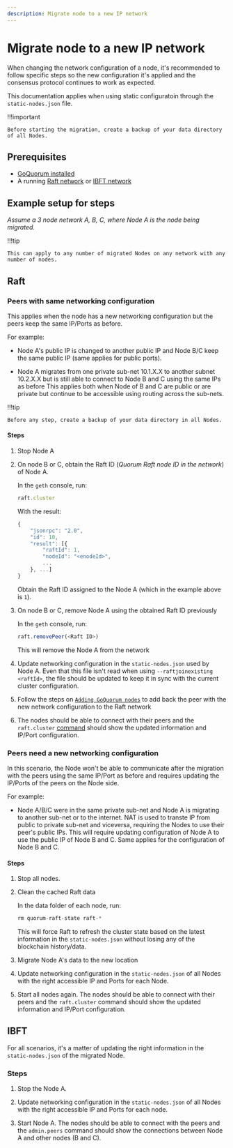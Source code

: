 ```yaml
---
description: Migrate node to a new IP network
---
```


# Migrate node to a new IP network

When changing the network configuration of a node, it's recommended to follow specific steps so the new configuration it's applied and the consensus protocol continues to work as expected.

This documentation applies when using static configuratoin through the `static-nodes.json` file.

!!!important

    Before starting the migration, create a backup of your data directory of all Nodes.

## Prerequisites

- [GoQuorum installed](../GetStarted/Install.md)
- A running [Raft network](../../Tutorials/Create-a-Raft-network.md) or [IBFT network](../../Tutorials/Create-IBFT-Network.md)

## Example setup for steps

*Assume a 3 node network A, B, C, where Node A is the node being migrated.*

!!!tip

    This can apply to any number of migrated Nodes on any network with any number of nodes.

## Raft

### Peers with same networking configuration

This applies when the node has a new networking configuration but the peers keep the same IP/Ports as before.

For example:

- Node A's public IP is changed to another public IP and Node B/C keep the same public IP (same applies for public ports).

- Node A migrates from one private sub-net 10.1.X.X to another subnet 10.2.X.X but is still able to connect to Node B and C using the same IPs as before
    This applies both when Node of B and C are public or are private but continue to be accessible using routing across the sub-nets.

!!!tip

    Before any step, create a backup of your data directory in all Nodes.

#### Steps

1. Stop Node A

1. On node B or C, obtain the Raft ID (_Quorum Raft node ID in the network_) of Node A.

    In the `geth` console, run:

    ```js
    raft.cluster
    ```

    With the result:
    ```js
    {
        "jsonrpc": "2.0",
        "id": 10,
        "result": [{
            "raftId": 1,
            "nodeId": "<enodeId>",
            ...
        }, ...]
    }
    ```

    Obtain the Raft ID assigned to the Node A (which in the example above is `1`).

1. On node B or C, remove Node A using the obtained Raft ID previously

    In the `geth` console, run:

    ```js
    raft.removePeer(<Raft ID>)
    ```

    This will remove the Node A from the network

1. Update networking configuration in the `static-nodes.json` used by Node A.
    Even that this file isn't read when using `--raftjoinexisting <raftId>`, the file should be updated to keep it in sync with the current cluster configuration.

1. Follow the steps on [`Adding GoQuorum nodes`](./add_node_examples.md#raft) to add back the peer with the new network configuration to the Raft network

1. The nodes should be able to connect with their peers and the `raft.cluster` [command](../../Reference/Consensus/Raft-RPC-API/#raft_cluster) should show the updated information and IP/Port configuration.

### Peers need a new networking configuration

In this scenario, the Node won't be able to communicate after the migration with the peers using the same IP/Port as before and requires updating the IP/Ports of the peers on the Node side.

For example:

- Node A/B/C were in the same private sub-net and Node A is migrating to another sub-net or to the internet. NAT is used to transte IP from public to private sub-net and viceversa, requiring the Nodes to use their peer's public IPs.
    This will require updating configuration of Node A to use the public IP of Node B and C.
    Same applies for the configuration of Node B and C.

#### Steps

1. Stop all nodes.

1. Clean the cached Raft data

    In the data folder of each node, run:

    ```js
    rm quorum-raft-state raft-*
    ```

    This will force Raft to refresh the cluster state based on the latest information in the `static-nodes.json` without losing any of the blockchain history/data.

1. Migrate Node A's data to the new location

1. Update networking configuration in the `static-nodes.json` of all Nodes with the right accessible IP and Ports for each Node.

1. Start all nodes again.
    The nodes should be able to connect with their peers and the `raft.cluster` command should show the updated information and IP/Port configuration.

## IBFT

For all scenarios, it's a matter of updating the right information in the `static-nodes.json` of the migrated Node.

### Steps

1. Stop the Node A.

1. Update networking configuration in the `static-nodes.json` of all Nodes with the right accessible IP and Ports for each node.

1. Start Node A.
    The nodes should be able to connect with the peers and the `admin.peers` command should show the connections between Node A and other nodes (B and C).
